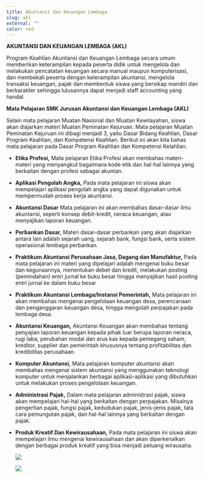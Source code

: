 ```yaml
---
title: Akuntansi dan Keuangan Lembaga
slug: akl
external: ""
color: red
---
```

**AKUNTANSI DAN KEUANGAN LEMBAGA (AKL)**

Program Keahlian Akuntansi dan Keuangan Lembaga secara umum memberikan keterampilan kepada peserta didik untuk mengelola dan melakukan pencatatan keuangan secara manual maupun komputerisasi, dan membekali peserta dengan keterampilan akuntansi, mengelola transaksi keuangan, pajak dan membentuk siswa yang bersikap mandiri dan berkarakter sehingga lulusannya dapat menjadi staff accounting yang handal.



**Mata Pelajaran SMK Jurusan Akuntansi dan Keuangan Lembaga (AKL)**

Selain mata pelajaran Muatan Nasional dan Muatan Kewilayahan, siswa akan diajarkan materi Muatan Peminatan Kejuruan. Mata pelajaran Muatan Peminatan Kejuruan ini dibagi menjadi 3, yaitu Dasar Bidang Keahlian, Dasar Program Keahlian, dan Kompetensi Keahlian. Berikut ini akan kita bahas mata pelajaran pada Dasar Program Keahlian dan Kompetensi Kelahlian.


* **Etika Profesi,**
  Mata pelajaran Etika Profesi akan membahas materi-materi yang menyangkut bagaimana kode etik dan hal-hal lainnya yang berkaitan dengan profesi sebagai akuntan.
* **Aplikasi Pengolah Angka,**
  Pada mata pelajaran ini siswa akan mempelajari aplikasi pengolah angka yang dapat digunakan untuk mempermudah proses kerja akuntansi.
* **Akuntansi Dasar**
  Mata pelajaran ini akan membahas dasar-dasar ilmu akuntansi, seperti konsep debit-kredit, neraca keuangan, atau menyajikan laporan keuangan.
* **Perbankan Dasar,**
  Materi dasar-dasar perbankan yang akan diajarkan antara lain adalah sejarah uang, sejarah bank, fungsi bank, serta sistem operasional lembaga perbankan.
* **Praktikum Akuntansi Perusahaan Jasa, Dagang dan Manufaktur,**
  Pada mata pelajaran ini materi yang dipelajari adalah mengenai buku besar dan kegunaannya, menentukan debet dan kredit, melakukan posting (pemindahan) entri jurnal ke buku besar hingga menyajikan hasil posting entri jurnal ke dalam buku besar
* **Praktikum Akuntansi Lembaga/Instansi Pemerintah,**
  Mata pelajaran ini akan membahas mengenai pengelolaan keuangan desa, perencanaan dan penganggaran keuangan desa, hingga mengolah perpajakan pada lembaga desa.
* **Akuntansi Keuangan,**
  Akuntansi Keuangan akan membahas tentang penyajian laporan keuangan kepada pihak luar berupa laporan neraca, rugi laba, perubahan modal dan arus kas kepada pemegang saham, kreditor, supplier dan pemerintah khususnya tentang profitabilitas dan kredibilitas perusahaan.
* **Komputer Akuntansi,**
  Mata pelajaran komputer akuntansi akan membahas mengenai sistem akuntansi yang menggunakan teknologi komputer untuk menjalankan berbagai aplikasi-aplikasi yang dibutuhkan untuk melakukan proses pengelolaan keuangan.
* **Administrasi Pajak,**
  Dalam mata pelajaran administrasi pajak, siswa akan mempelajari hal-hal yang berkaitan dengan perpajakan. Misalnya pengertian pajak, fungsi pajak, kedudukan pajak, jenis-jenis pajak, tata cara pemungutan pajak, dan hal-hal lainnya yang berkaitan dengan pajak.
* **Produk Kreatif Dan Kewirausahaan,**
  Pada mata pelajaran ini siswa akan mempelajari ilmu mengenai kewirausahaan dan akan diperkenalkan dengan berbagai produk kreatif yang bisa menjadi peluang wirausaha.

  ![](https://res.cloudinary.com/smkn1pml/image/upload/v1662516766/Jurusan/AKL/1_ryg5ot.png)

  ![](https://res.cloudinary.com/smkn1pml/image/upload/v1662516766/Jurusan/AKL/3_ksi9n8.png)